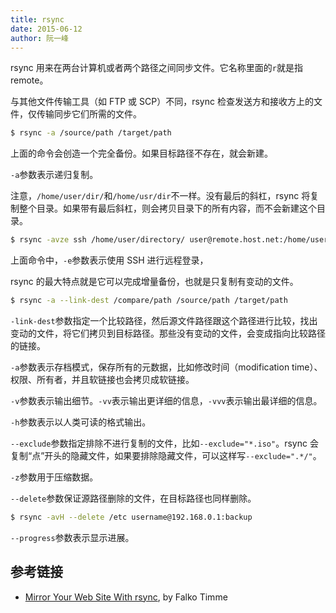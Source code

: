 ```yaml
---
title: rsync
date: 2015-06-12
author: 阮一峰
---
```


rsync 用来在两台计算机或者两个路径之间同步文件。它名称里面的`r`就是指 remote。

与其他文件传输工具（如 FTP 或 SCP）不同，rsync 检查发送方和接收方上的文件，仅传输同步它们所需的文件。

```bash
$ rsync -a /source/path /target/path
```

上面的命令会创造一个完全备份。如果目标路径不存在，就会新建。

`-a`参数表示递归复制。

注意，`/home/user/dir/`和`/home/usr/dir`不一样。没有最后的斜杠，rsync 将复制整个目录。如果带有最后斜杠，则会拷贝目录下的所有内容，而不会新建这个目录。

```bash
$ rsync -avze ssh /home/user/directory/ user@remote.host.net:/home/user/directory/
```

上面命令中，`-e`参数表示使用 SSH 进行远程登录，

rsync 的最大特点就是它可以完成增量备份，也就是只复制有变动的文件。

```bash
$ rsync -a --link-dest /compare/path /source/path /target/path
```

`-link-dest`参数指定一个比较路径，然后源文件路径跟这个路径进行比较，找出变动的文件，将它们拷贝到目标路径。那些没有变动的文件，会变成指向比较路径的链接。

`-a`参数表示存档模式，保存所有的元数据，比如修改时间（modification time）、权限、所有者，并且软链接也会拷贝成软链接。

`-v`参数表示输出细节。`-vv`表示输出更详细的信息，`-vvv`表示输出最详细的信息。

`-h`参数表示以人类可读的格式输出。

`--exclude`参数指定排除不进行复制的文件，比如`--exclude="*.iso"`。rsync 会复制“点”开头的隐藏文件，如果要排除隐藏文件，可以这样写`--exclude=".*/"`。

`-z`参数用于压缩数据。

`--delete`参数保证源路径删除的文件，在目标路径也同样删除。

```bash
$ rsync -avH --delete /etc username@192.168.0.1:backup
```

`--progress`参数表示显示进展。

## 参考链接

- [Mirror Your Web Site With rsync](https://www.howtoforge.com/mirroring_with_rsync), by Falko Timme
